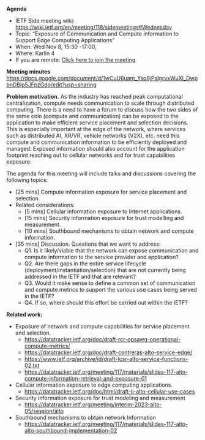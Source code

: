 **Agenda**

- IETF Side meeting wiki: https://wiki.ietf.org/en/meeting/118/sidemeetings#Wednesday
- Topic: “Exposure of Communication and Compute information to Support Edge Computing Applications”
- When: Wed Nov 8, 15:30 -17:00, 
- Where: Karlin 4
- If you are remote: [Click here to join the meeting](https://teams.microsoft.com/l/meetup-join/19%3ameeting_ZjYxOGE0ZjYtYWRjMC00MzkxLTg1YTQtZmEyZDY1N2NlYjIx%40thread.v2/0?context=%7b%22Tid%22%3a%22a19f121d-81e1-4858-a9d8-736e267fd4c7%22%2c%22Oid%22%3a%22fca5f38d-5297-46aa-b455-d0973e7cb68a%22%7d)

**Meeting minutes**
https://docs.google.com/document/d/1wCuU6uam_Yso8jPsIgrvxWuXl_DwpbnDBip5JFpzGdo/edit?usp=sharing 

**Problem motivation.** As the industry has reached peak computational centralization, compute needs communication to scale through distributed 
computing. There is a need to have a forum to discuss how the two sides of the same coin (compute and communication) can be exposed to the 
application to make efficient service placement and selection decisions. This is especially important at the edge of the network, 
where services such as distributed AI, XR/VR, vehicle networks (V2X), etc. need this compute and communication information to be 
efficiently deployed and managed. Exposed information should also account for the application footprint reaching out to cellular 
networks and for trust capabilities exposure. 

The agenda for this meeting will include talks and discussions covering the following topics:

- [25 mins] Compute information exposure for service placement and selection.
- Related considerations:
    - [5 mins] Cellular information exposure to Internet applications.
    - [15 mins] Security information exposure for trust modelling and measurement.
    - [10 mins] Southbound mechanisms to obtain network and compute information.
- [35 mins] Discussion. Questions that we want to address:
    - Q1. Is it likely/viable that the network can expose communication and compute information to the service provider and application?
    - Q2. Are there gaps in the entire service lifecycle (deployment/instantiation/selection) that are not currently being addressed in the IETF and that are relevant?
    - Q3. Would it make sense to define a common set of communication and compute metrics to support the various use cases being served in the IETF?
    - Q4. If so, where should this effort be carried out within the IETF?

**Related work:**

- Exposure of network and compute capabilities for service placement and selection.
    - https://datatracker.ietf.org/doc/draft-rcr-opsawg-operational-compute-metrics/ 
    - https://datatracker.ietf.org/doc/draft-contreras-alto-service-edge/
    - https://www.ietf.org/archive/id/draft-lcsr-alto-service-functions-02.txt   
    - https://datatracker.ietf.org/meeting/117/materials/slides-117-alto-compute-information-retrieval-and-exposure-01 
- Cellular information exposure to edge computing applications.
    - https://datatracker.ietf.org/doc/html/draft-li-alto-cellular-use-cases
- Security information exposure for trust modeling and measurement
    - https://datatracker.ietf.org/meeting/interim-2023-alto-05/session/alto
- Southbound mechanisms to obtain network Information
    - https://datatracker.ietf.org/meeting/117/materials/slides-117-alto-alto-southbound-implementation-02 
